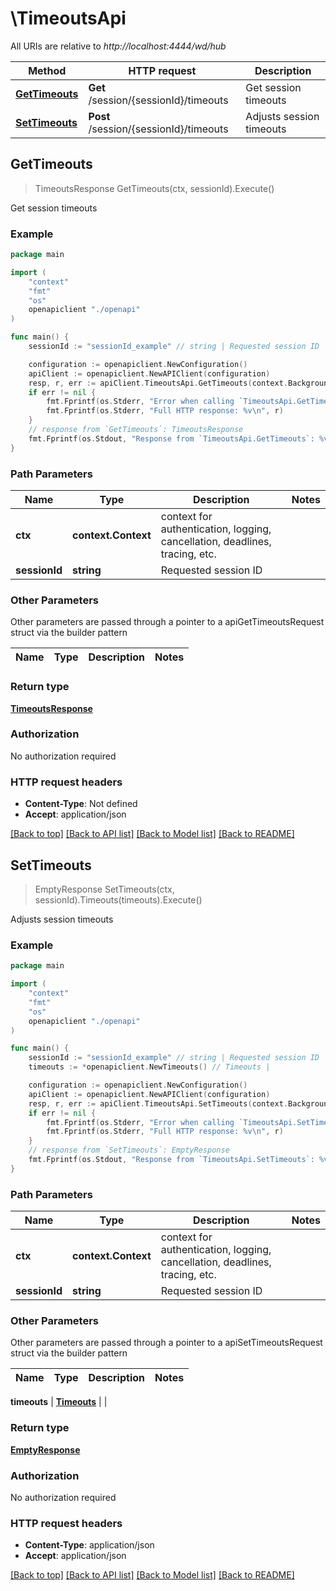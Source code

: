 # \TimeoutsApi

All URIs are relative to *http://localhost:4444/wd/hub*

Method | HTTP request | Description
------------- | ------------- | -------------
[**GetTimeouts**](TimeoutsApi.md#GetTimeouts) | **Get** /session/{sessionId}/timeouts | Get session timeouts
[**SetTimeouts**](TimeoutsApi.md#SetTimeouts) | **Post** /session/{sessionId}/timeouts | Adjusts session timeouts



## GetTimeouts

> TimeoutsResponse GetTimeouts(ctx, sessionId).Execute()

Get session timeouts

### Example

```go
package main

import (
    "context"
    "fmt"
    "os"
    openapiclient "./openapi"
)

func main() {
    sessionId := "sessionId_example" // string | Requested session ID

    configuration := openapiclient.NewConfiguration()
    apiClient := openapiclient.NewAPIClient(configuration)
    resp, r, err := apiClient.TimeoutsApi.GetTimeouts(context.Background(), sessionId).Execute()
    if err != nil {
        fmt.Fprintf(os.Stderr, "Error when calling `TimeoutsApi.GetTimeouts``: %v\n", err)
        fmt.Fprintf(os.Stderr, "Full HTTP response: %v\n", r)
    }
    // response from `GetTimeouts`: TimeoutsResponse
    fmt.Fprintf(os.Stdout, "Response from `TimeoutsApi.GetTimeouts`: %v\n", resp)
}
```

### Path Parameters


Name | Type | Description  | Notes
------------- | ------------- | ------------- | -------------
**ctx** | **context.Context** | context for authentication, logging, cancellation, deadlines, tracing, etc.
**sessionId** | **string** | Requested session ID | 

### Other Parameters

Other parameters are passed through a pointer to a apiGetTimeoutsRequest struct via the builder pattern


Name | Type | Description  | Notes
------------- | ------------- | ------------- | -------------


### Return type

[**TimeoutsResponse**](TimeoutsResponse.md)

### Authorization

No authorization required

### HTTP request headers

- **Content-Type**: Not defined
- **Accept**: application/json

[[Back to top]](#) [[Back to API list]](../README.md#documentation-for-api-endpoints)
[[Back to Model list]](../README.md#documentation-for-models)
[[Back to README]](../README.md)


## SetTimeouts

> EmptyResponse SetTimeouts(ctx, sessionId).Timeouts(timeouts).Execute()

Adjusts session timeouts

### Example

```go
package main

import (
    "context"
    "fmt"
    "os"
    openapiclient "./openapi"
)

func main() {
    sessionId := "sessionId_example" // string | Requested session ID
    timeouts := *openapiclient.NewTimeouts() // Timeouts | 

    configuration := openapiclient.NewConfiguration()
    apiClient := openapiclient.NewAPIClient(configuration)
    resp, r, err := apiClient.TimeoutsApi.SetTimeouts(context.Background(), sessionId).Timeouts(timeouts).Execute()
    if err != nil {
        fmt.Fprintf(os.Stderr, "Error when calling `TimeoutsApi.SetTimeouts``: %v\n", err)
        fmt.Fprintf(os.Stderr, "Full HTTP response: %v\n", r)
    }
    // response from `SetTimeouts`: EmptyResponse
    fmt.Fprintf(os.Stdout, "Response from `TimeoutsApi.SetTimeouts`: %v\n", resp)
}
```

### Path Parameters


Name | Type | Description  | Notes
------------- | ------------- | ------------- | -------------
**ctx** | **context.Context** | context for authentication, logging, cancellation, deadlines, tracing, etc.
**sessionId** | **string** | Requested session ID | 

### Other Parameters

Other parameters are passed through a pointer to a apiSetTimeoutsRequest struct via the builder pattern


Name | Type | Description  | Notes
------------- | ------------- | ------------- | -------------

 **timeouts** | [**Timeouts**](Timeouts.md) |  | 

### Return type

[**EmptyResponse**](EmptyResponse.md)

### Authorization

No authorization required

### HTTP request headers

- **Content-Type**: application/json
- **Accept**: application/json

[[Back to top]](#) [[Back to API list]](../README.md#documentation-for-api-endpoints)
[[Back to Model list]](../README.md#documentation-for-models)
[[Back to README]](../README.md)

